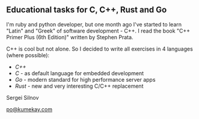 ## Educational tasks for C, C++, Rust and Go

I'm ruby and python developer, but one month ago I've started to learn "Latin" and "Greek" of software development - C++.
I read the book "C++ Primer Plus (6th Edition)" written by Stephen Prata.

C++ is cool but not alone. So I decided to write all exercises in 4 languages (where possible):

- *C++*
- *C* - as default language for embedded development
- *Go* - modern standard for high performance server apps
- *Rust* - new and very interesting C/C++ replacement

Sergei Silnov

po@kumekay.com
